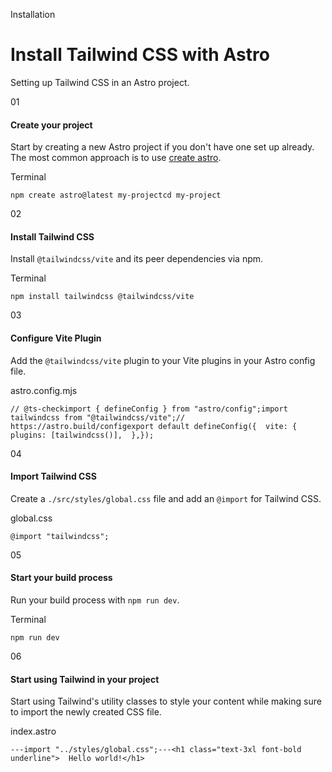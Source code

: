 Installation

# Install Tailwind CSS with Astro

Setting up Tailwind CSS in an Astro project.

01

#### Create your project

Start by creating a new Astro project if you don't have one set up already. The most common approach is to use [create astro](https://docs.astro.build/en/install-and-setup/#install-from-the-cli-wizard).

Terminal

```
npm create astro@latest my-projectcd my-project
```

02

#### Install Tailwind CSS

Install `@tailwindcss/vite` and its peer dependencies via npm.

Terminal

```
npm install tailwindcss @tailwindcss/vite
```

03

#### Configure Vite Plugin

Add the `@tailwindcss/vite` plugin to your Vite plugins in your Astro config file.

astro.config.mjs

```
// @ts-checkimport { defineConfig } from "astro/config";import tailwindcss from "@tailwindcss/vite";// https://astro.build/configexport default defineConfig({  vite: {    plugins: [tailwindcss()],  },});
```

04

#### Import Tailwind CSS

Create a `./src/styles/global.css` file and add an `@import` for Tailwind CSS.

global.css

```
@import "tailwindcss";
```

05

#### Start your build process

Run your build process with `npm run dev`.

Terminal

```
npm run dev
```

06

#### Start using Tailwind in your project

Start using Tailwind's utility classes to style your content while making sure to import the newly created CSS file.

index.astro

```
---import "../styles/global.css";---<h1 class="text-3xl font-bold underline">  Hello world!</h1>
```
